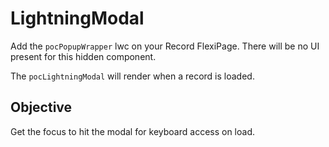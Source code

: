 # LightningModal

Add the `pocPopupWrapper` lwc on your Record FlexiPage. There will be no UI present for this hidden component.

The `pocLightningModal` will render when a record is loaded. 

## Objective

Get the focus to hit the modal for keyboard access on load.